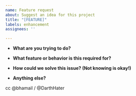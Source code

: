 ```yaml
---
name: Feature request
about: Suggest an idea for this project
title: "[FEATURE]"
labels: enhancement
assignees: ''

---
```


* **What are you trying to do?**

* **What feature or behavior is this required for?**

* **How could we solve this issue? (Not knowing is okay!)**

* **Anything else?**

cc @bhamail / @DarthHater
